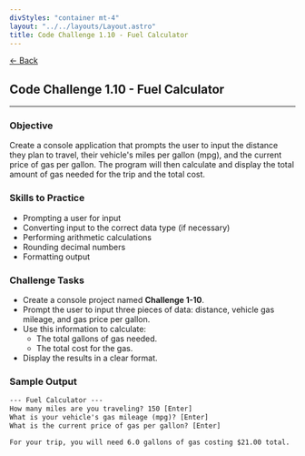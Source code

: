 ```yaml
---
divStyles: "container mt-4"
layout: "../../layouts/Layout.astro"
title: Code Challenge 1.10 - Fuel Calculator
---
```


[← Back](/code-challenges/)

## Code Challenge 1.10 - Fuel Calculator

---

### Objective

Create a console application that prompts the user to input the distance they plan to travel, their vehicle's miles per gallon (mpg), and the current price of gas per gallon. The program will then calculate and display the total amount of gas needed for the trip and the total cost.

### Skills to Practice
- Prompting a user for input
- Converting input to the correct data type (if necessary)
- Performing arithmetic calculations
- Rounding decimal numbers
- Formatting output

### Challenge Tasks
- Create a console project named **Challenge 1-10**.
- Prompt the user to input three pieces of data: distance, vehicle gas mileage, and gas price per gallon.
- Use this information to calculate:
    - The total gallons of gas needed.
    - The total cost for the gas.
- Display the results in a clear format.

### Sample Output

```txt
--- Fuel Calculator ---
How many miles are you traveling? 150 [Enter]
What is your vehicle's gas mileage (mpg)? [Enter]
What is the current price of gas per gallon? [Enter]

For your trip, you will need 6.0 gallons of gas costing $21.00 total.
```
